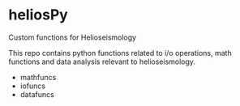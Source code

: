 # heliosPy
Custom functions for Helioseismology

This repo contains python functions related to i/o operations, math functions and data analysis relevant to helioseismology.

* mathfuncs
* iofuncs
* datafuncs

